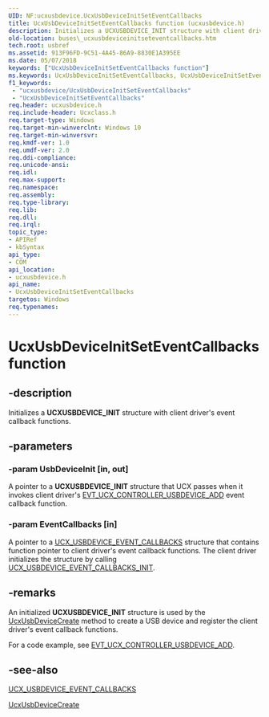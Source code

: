 ```yaml
---
UID: NF:ucxusbdevice.UcxUsbDeviceInitSetEventCallbacks
title: UcxUsbDeviceInitSetEventCallbacks function (ucxusbdevice.h)
description: Initializes a UCXUSBDEVICE_INIT structure with client driver's event callback functions.
old-location: buses\_ucxusbdeviceinitseteventcallbacks.htm
tech.root: usbref
ms.assetid: 913F96FD-9C51-4A45-86A9-8830E1A395EE
ms.date: 05/07/2018
keywords: ["UcxUsbDeviceInitSetEventCallbacks function"]
ms.keywords: UcxUsbDeviceInitSetEventCallbacks, UcxUsbDeviceInitSetEventCallbacks method [Buses], buses._ucxusbdeviceinitseteventcallbacks
f1_keywords:
 - "ucxusbdevice/UcxUsbDeviceInitSetEventCallbacks"
 - "UcxUsbDeviceInitSetEventCallbacks"
req.header: ucxusbdevice.h
req.include-header: Ucxclass.h
req.target-type: Windows
req.target-min-winverclnt: Windows 10
req.target-min-winversvr: 
req.kmdf-ver: 1.0
req.umdf-ver: 2.0
req.ddi-compliance: 
req.unicode-ansi: 
req.idl: 
req.max-support: 
req.namespace: 
req.assembly: 
req.type-library: 
req.lib: 
req.dll: 
req.irql: 
topic_type:
- APIRef
- kbSyntax
api_type:
- COM
api_location:
- ucxusbdevice.h
api_name:
- UcxUsbDeviceInitSetEventCallbacks
targetos: Windows
req.typenames: 
---
```


# UcxUsbDeviceInitSetEventCallbacks function


## -description


Initializes a <b>UCXUSBDEVICE_INIT</b> structure with client driver's event callback functions.


## -parameters




### -param UsbDeviceInit [in, out]

A pointer to a <b>UCXUSBDEVICE_INIT</b> structure that UCX passes when it invokes client driver's <a href="https://docs.microsoft.com/windows-hardware/drivers/ddi/ucxcontroller/nc-ucxcontroller-evt_ucx_controller_usbdevice_add">EVT_UCX_CONTROLLER_USBDEVICE_ADD</a> 		event callback function. 


### -param EventCallbacks [in]

A pointer to a <a href="https://docs.microsoft.com/windows-hardware/drivers/ddi/ucxusbdevice/ns-ucxusbdevice-_ucx_usbdevice_event_callbacks">UCX_USBDEVICE_EVENT_CALLBACKS</a> structure that contains function pointer to client driver's event callback functions. The client driver initializes the structure  by calling <a href="https://docs.microsoft.com/windows-hardware/drivers/ddi/ucxusbdevice/nf-ucxusbdevice-ucx_usbdevice_event_callbacks_init">UCX_USBDEVICE_EVENT_CALLBACKS_INIT</a>.


## -remarks



An initialized <b>UCXUSBDEVICE_INIT</b> structure is used by the <a href="https://docs.microsoft.com/windows-hardware/drivers/ddi/ucxusbdevice/nf-ucxusbdevice-ucxusbdevicecreate">UcxUsbDeviceCreate</a> method to create a USB device and register the client driver's event callback functions. 

For a code example, see <a href="https://docs.microsoft.com/windows-hardware/drivers/ddi/ucxcontroller/nc-ucxcontroller-evt_ucx_controller_usbdevice_add">EVT_UCX_CONTROLLER_USBDEVICE_ADD</a>.




## -see-also




<a href="https://docs.microsoft.com/windows-hardware/drivers/ddi/ucxusbdevice/ns-ucxusbdevice-_ucx_usbdevice_event_callbacks">UCX_USBDEVICE_EVENT_CALLBACKS</a>



<a href="https://docs.microsoft.com/windows-hardware/drivers/ddi/ucxusbdevice/nf-ucxusbdevice-ucxusbdevicecreate">UcxUsbDeviceCreate</a>
 

 

